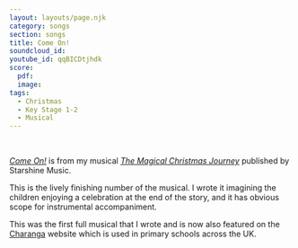 ```yaml
---
layout: layouts/page.njk
category: songs
section: songs
title: Come On!
soundcloud_id:
youtube_id: qqBICDtjhdk
score:
  pdf:
  image:
tags:
  - Christmas
  - Key Stage 1-2
  - Musical
---
```


&nbsp;

[*Come On!*](https://www.starshine.co.uk/magical-christmas-journey) is from my musical [*The Magical Christmas Journey*](https://www.starshine.co.uk/magical-christmas-journey) published by Starshine Music. 

This is the lively finishing number of the musical. I wrote it imagining the children enjoying a celebration at the end of the story, and it has obvious scope for instrumental accompaniment.

This was the first full musical that I wrote and is now also featured on the [Charanga](https://charanga.com/site/) website which is used in primary schools across the UK.
